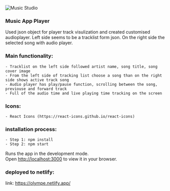 ![Music Studio](https://user-images.githubusercontent.com/37480888/208321969-20bf43cc-2776-49ea-8783-267da3a03d7d.png)


### Music App Player

Used json object for player track visulization and created customised audioplayer.
Left side seems to be a tracklist form json. On the right side the selected song with audio player.

### Main functionality:

    - Tracklist on the left side followed artist name, song title, song cover image
    - From the left side of tracking list choose a song than on the right side shows active track song
    - Audio player has play/pause function, scrolling between the song, previouse and forward track
    - Full of the audio time and live playing time tracking on the screen

### Icons:

    - React Icons (https://react-icons.github.io/react-icons)

### installation process:

    - Step 1: npm install
    - Step 2: npm start

Runs the app in the development mode.\
Open [http://localhost:3000](http://localhost:3000) to view it in your browser.

### deployed to netlify:

link: https://olympe.netlify.app/
